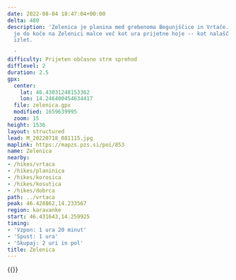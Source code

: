 ```yaml
---
date: 2022-08-04 18:47:04+00:00
delta: 480
description: 'Zelenica je planina med grebenoma Begunjščice in Vrtače. Z Ljubelja
  je do koče na Zelenici malce več kot ura prijetne hoje -- kot nalašč za družinski
  izlet.

  '
difficulty: Prijeten občasno strm sprehod
difflevel: 2
duration: 2.5
gpx:
  center:
    lat: 46.43031248153362
    lon: 14.246400454634417
  file: zelenica.gpx
  modified: 1659639995
  zoom: 15
height: 1536
layout: structured
lead: M_20220718_081115.jpg
maplink: https://mapzs.pzs.si/poi/853
name: Zelenica
nearby:
- /hikes/vrtaca
- /hikes/planinica
- /hikes/korosica
- /hikes/kosutica
- /hikes/dobrca
path: ../vrtaca
peak: 46.428862,14.233567
region: karavanke
start: 46.431643,14.259925
timing:
- 'Vzpon: 1 ura 20 minut'
- 'Spust: 1 ura'
- 'Skupaj: 2 uri in pol'
title: Zelenica
---
```

{{<hike-details description="yes">}}
